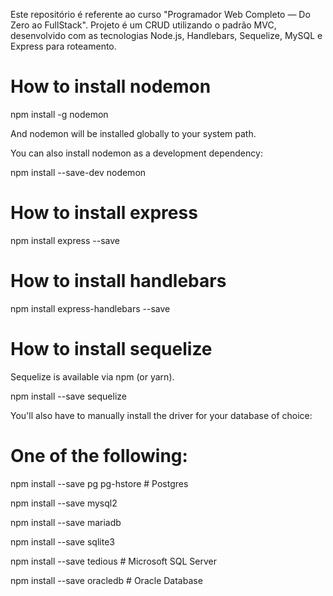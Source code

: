 Este repositório é referente ao curso "Programador Web Completo — Do Zero ao FullStack". Projeto é um CRUD utilizando o padrão MVC, desenvolvido com as tecnologias Node.js, Handlebars, Sequelize, MySQL e Express para roteamento.

# How to install nodemon
npm install -g nodemon

And nodemon will be installed globally to your system path.

You can also install nodemon as a development dependency:

npm install --save-dev nodemon

# How to install express
npm install express --save

# How to install handlebars
npm install express-handlebars --save

# How to install sequelize
Sequelize is available via npm (or yarn).

npm install --save sequelize

You'll also have to manually install the driver for your database of choice:

# One of the following:
npm install --save pg pg-hstore # Postgres

npm install --save mysql2

npm install --save mariadb

npm install --save sqlite3

npm install --save tedious # Microsoft SQL Server

npm install --save oracledb # Oracle Database
